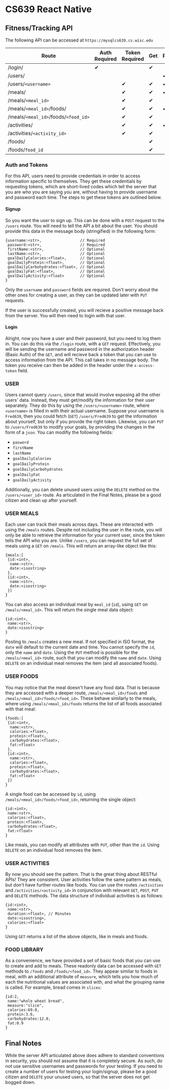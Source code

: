 # CS639 React Native

## Fitness/Tracking API

The following API can be accessed at `https://mysqlcs639.cs.wisc.edu`

| Route                                | Auth Required | Token Required | Get | Post | Put | Delete |
|--------------------------------------|---------------|----------------|-----|------|-----|--------|
| /login/                              | ✔︎             |                | ✔︎   |      |     |        |
| /users/                              |               |                |     | ✔︎    |     |        |
| /users/`<username>`                  |               | ✔︎              | ✔︎   | ✔︎    | ✔︎   | ✔︎      |
| /meals/                              |               | ✔︎              | ✔︎   | ✔︎    |     |        |
| /meals/`<meal_id>`                   |               | ✔︎              | ✔︎   |      | ✔︎   | ✔︎      |
| /meals/`<meal_id>`/foods/            |               | ✔︎              | ✔︎   | ✔︎    |     |        |
| /meals/`<meal_id>`/foods/`<food_id>` |               | ✔︎              | ✔︎   |      | ✔︎   | ✔︎      |
| /activities/                         |               | ✔︎              | ✔︎   | ✔︎    |     |        |
| /activities/`<activity_id>`          |               | ✔︎              | ✔︎   |      | ✔︎   | ✔︎      |
| /foods/                              |               |                | ✔︎   |      |     |        |
| /foods/`food_id`                     |               |                | ✔︎   |      |     |        |

### Auth and Tokens

For this API, users need to provide credentials in order to access information specific to themselves. They get these credentials by requesting tokens, which are short-lived codes which tell the server that you are who you are saying you are, without having to provide username and password each time. The steps to get these tokens are outlined below.

#### Signup

So you want the user to sign up. This can be done with a `POST` request to the `/users` route. You will need to tell the API a bit about the user. You should provide this data in the message body (stringified) in the following form:

```
{username:<str>,                 // Required
 password:<str>,                 // Required
 firstName:<str>,                // Optional
 lastName:<str>,                 // Optional
 goalDailyCalories:<float>,      // Optional
 goalDailyProtein:<float>,       // Optional
 goalDailyCarbohydrates:<float>, // Optional
 goalDailyFat:<float>,           // Optional
 goalDailyActivity:<float>       // Optional
}
```

Only the `username` and `password` fields are required. Don't worry about the other ones for creating a user, as they can be updated later with `PUT` requests. 

If the user is successfully created, you will recieve a positive message back from the server. You will then need to login with that user.

#### Login

Alright, now you have a user and their password, but you need to log them in. You can do this via the `/login` route, with a `GET` request. Effectively, you will be sending the username and password in the authorization header (Basic Auth) of the `GET`, and will recieve back a token that you can use to access information from the API. This call takes in no message body. The token you receive can then be added in the header under the `x-access-token` field. 

### USER

Users cannot query `/users`, since that would involve exposing all the other users' data. Instead, they must get/modify the information for their user separately. They do this by using the `/users/<username>` route, where `<username>` is filled in with their actual username. Suppose your username is `Fred639`, then you could fetch (`GET`) `/users/Fred639` to get the information about yourself, but only if you provide the right token. Likewise, you can `PUT` to `/users/Fred639` to modify your goals, by providing the changes in the form of a `json`. You can modifiy the following fields:

- `pasword`
- `firstName`
- `lastName`
- `goalDailyCalories`
- `goalDailyProtein`
- `goalDailyCarbohydrates`
- `goalDailyFat`
- `goalDailyActivity`

Additionally, you can delete unused users using the `DELETE` method on the `/users/<user_id>` route. As articulated in the Final Notes, please be a good citizen and clean up after yourself. 

### USER MEALS

Each user can track their meals across days. These are interacted with using the `/meals` routes. Despite not including the user in the route, you will only be able to retrieve the information for your current user, since the token tells the API who you are. Unlike `/users`, you can request the full set of meals using a `GET` on `/meals`. This will return an array-like object like this:

```
{meals:[
 {id:<int>,
  name:<str>,
  date:<isostring>
 },
 {id:<int>,
  name:<str>,
  date:<isostring>
 }]
}
```

You can also access an individual meal by `meal_id` (`id`), using `GET` on `/meals/<meal_id>`. This will return the single meal data object:

```
{id:<int>,
 name:<str>,
 date:<isostring>
}
```

Posting to `/meals` creates a new meal. If not specified in ISO format, the `date` will default to the current date and time. You cannot specify the `id`, only the `name` and `date`. Using the `PUT` method is possible for the `/meals/<meal_id>` route, such that you can modify the `name` and `date`. Using `DELETE` on an individual meal removes the item (and all associated foods). 

### USER FOODS

You may notice that the meal doesn't have any food data. That is because they are accessed with a deeper route, `/meals/<meal_id>/foods` and `/meals/<meal_id>/foods/<food_id>`. These behave similarly to the meals, where using `/meals/<meal_id>/foods` returns the list of all foods associated with that meal:

```
{foods:[
 {id:<int>,
  name:<str>,
  calories:<float>,
  protein:<float>,
  carbohydrates:<float>,
  fat:<float>
 },
 {id:<int>,
  name:<str>,
  calories:<float>,
  protein:<float>,
  carbohydrates:<float>,
  fat:<float>
 }]
}
```

A single food can be accessed by `id`, using `/meals/<meal_id>/foods/<food_id>`, returning the single object:

```
{id:<int>,
 name:<str>,
 calories:<float>,
 protein:<float>,
 carbohydrates:<float>,
 fat:<float>
}
```

Like meals, you can modify all attributes with `PUT`, other than the `id`. Using `DELETE` on an individual food removes the item.

### USER ACTIVITIES

By now you should see the pattern. That is the great thing about RESTful APIs! They are consistent. User activities follow the same pattern as meals, but don't have further routes like foods. You can use the routes `/activities` and `/activities/<activity_id>` in conjunction with relevant `GET`, `POST`, `PUT` and `DELETE` methods. The data structure of individual activities is as follows:

```
{id:<int>,
 name:<str>,
 duration:<float>, // Minutes
 date:<isostring>,
 calories:<float>
}
```

Using `GET` returns a list of the above objects, like in meals and foods.

### FOOD LIBRARY

As a convenience, we have provided a set of basic foods that you can use to create and add to meals. These readonly data can be accessed with `GET` methods to `/foods` and `/foods/<food_id>`. They appear similar to foods in meal, with an additional attribute of `measure`, which tells you how much of each the nutritional values are associated with, and what the grouping name is called. For example, bread comes in `slices`:

```
{id:2,
 name:"whole wheat bread",
 measure:"slice",
 calories:69.0,
 protein:3.6,
 carbohydrates:12.0,
 fat:0.9
}
```

## Final Notes

While the server API articulated above does adhere to standard conventions in security, you should not assume that it is completely secure. As such, do not use sensitive usernames and passwords for your testing. If you need to create a number of users for testing your login/signup, please be a good citizen and `DELETE` your unused users, so that the server does not get bogged down. 

